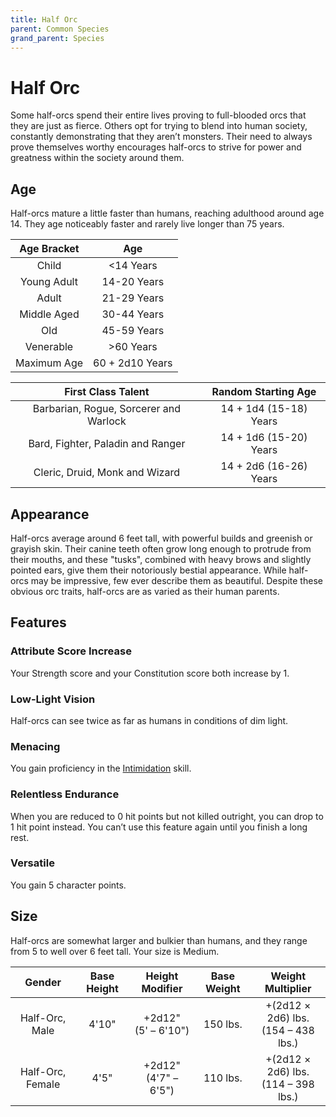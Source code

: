 ```yaml
---
title: Half Orc
parent: Common Species
grand_parent: Species
---
```


# Half Orc
Some half-orcs spend their entire lives proving to full-blooded orcs that they are just as fierce. Others opt for trying to blend into human society, constantly demonstrating that they aren’t monsters. Their need to always prove themselves worthy encourages half-orcs to strive for power and greatness within the society around them.

## Age
Half-orcs mature a little faster than humans, reaching adulthood around age 14. They age noticeably faster and rarely live longer than 75 years.

| Age Bracket | Age |
|:-----------:|:---:|
| Child       | <14 Years       |
| Young Adult | 14-20 Years     |
| Adult       | 21-29 Years     |
| Middle Aged | 30-44 Years     |
| Old         | 45-59 Years     |
| Venerable   | >60 Years       |
| Maximum Age | 60 + 2d10 Years |

| First Class Talent | Random Starting Age |
|:------------------:|:-------------------:|
| Barbarian, Rogue, Sorcerer and Warlock | 14 + 1d4 (15-18) Years |
| Bard, Fighter, Paladin and Ranger      | 14 + 1d6 (15-20) Years |
| Cleric, Druid, Monk and Wizard         | 14 + 2d6 (16-26) Years |

## Appearance
Half-orcs average around 6 feet tall, with powerful builds and greenish or grayish skin. Their canine teeth often grow long enough to protrude from their mouths, and these "tusks", combined with heavy brows and slightly pointed ears, give them their notoriously bestial appearance. While half-orcs may be impressive, few ever describe them as beautiful. Despite these obvious orc traits, half-orcs are as varied as their human parents.

## Features

### Attribute Score Increase
Your Strength score and your Constitution score both increase by 1.

### Low-Light Vision
Half-orcs can see twice as far as humans in conditions of dim light.

### Menacing
You gain proficiency in the [Intimidation](https://stormchaserroleplaying.com/stormchaserRPG/Skills/Intimidation/) skill.

### Relentless Endurance
When you are reduced to 0 hit points but not killed outright, you can drop to 1 hit point instead. You can’t use this feature again until you finish a long rest.

### Versatile
You gain 5 character points.

## Size
Half-orcs are somewhat larger and bulkier than humans, and they range from 5 to well over 6 feet tall. Your size is Medium.

| Gender | Base Height | Height Modifier | Base Weight | Weight Multiplier |
|:------:|:-----------:|:---------------:|:-----------:|:-----------------:|
| Half-Orc, Male   | 4'10" | +2d12"<br>(5' – 6'10")  | 150 lbs. | +(2d12 × 2d6) lbs.<br>(154 – 438 lbs.) |
| Half-Orc, Female | 4'5"  | +2d12"<br>(4'7" – 6'5") | 110 lbs. | +(2d12 × 2d6) lbs.<br>(114 – 398 lbs.) |